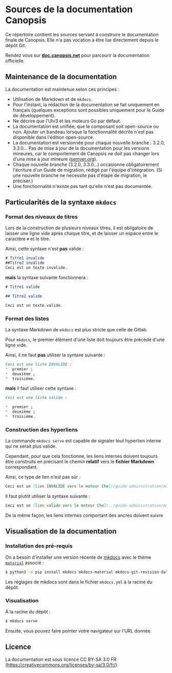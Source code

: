 # Sources de la documentation Canopsis

Ce répertoire contient les sources servant à construire le documentation finale de Canopsis. Elle n'a pas vocation à être lue directement depuis le dépôt Git.

Rendez vous sur [**doc.canopsis.net**](https://doc.canopsis.net) pour parcourir la documentation officielle.

## Maintenance de la documentation

La documentation est maintenue selon ces principes :

*  Utilisation de Markdown et de `mkdocs`.
*  Pour l'instant, la rédaction de la documentation se fait uniquement en français (quelques exceptions sont possibles uniquement pour le Guide de développement).
*  Ne décrire que l'UIv3 et les moteurs Go par défaut.
*  La documentation est unifiée, que le composant soit open-source ou non. Ajouter un bandeau lorsque la fonctionnalité décrite n'est pas disponible dans l'édition open-source.
*  La documentation est versionnée pour chaque nouvelle branche : 3.2.0, 3.3.0… Pas de mise à jour de la documentation pour les versions mineures, car le comportement de Canopsis ne doit pas changer lors d'une mise à jour mineure ([semver.org](https://semver.org)).
*  Chaque nouvelle branche (3.2.0, 3.3.0…) occasionne obligatoirement l'écriture d'un Guide de migration, rédigé par l'équipe d'intégration. (Si une nouvelle branche ne nécessite pas d'étape de migration, le préciser.)
*  Une fonctionnalité n'existe pas tant qu'elle n'est pas documentée.

## Particularités de la syntaxe `mkdocs`

### Format des niveaux de titres

Lors de la construction de plusieurs niveaux titres, il est obligatoire de laisser une ligne vide après chaque titre, et de laisser un espace entre le caractère `#` et le titre.

Ainsi, cette syntaxe n'est **pas** valide :
```md
# Titre1 invalide
##Titre2 invalide
Ceci est un texte invalide.
```

**mais** la syntaxe suivante fonctionnera :
```md
# Titre1 valide

## Titre2 valide

Ceci est un texte valide.
```

### Format des listes

La syntaxe Markdown de `mkdocs` est plus stricte que celle de Gitlab.

Pour `mkdocs`, le premier élément d'une liste doit toujours être précédé d'une ligne vide.

Ainsi, il ne faut **pas** utiliser la syntaxe suivante :
```md
Ceci est une liste INVALIDE :
*  premier ;
*  deuxième ;
*  troisième.
```

**mais** il faut utiliser cette syntaxe :
```md
Ceci est une liste valide :

*  premier ;
*  deuxième ;
*  troisième.
```

### Construction des hyperliens

La commande `mkdocs serve` est capable de signaler tout hyperlien interne qui ne serait plus valide.

Cependant, pour que cela fonctionne, les liens internes doivent toujours être construits en précisant le chemin **relatif** vers le **fichier Markdown** correspondant.

Ainsi, ce type de lien n'est pas sûr :
```md
Ceci est un [lien INVALIDE vers le moteur Che](/guide-administration/moteur/che/)
```

Il faut plutôt utiliser la syntaxe suivante :
```md
Ceci est un [lien valide vers le moteur Che](../guide-administration/moteur/che.md)
```

De la même façon, les liens internes comportant des ancres doivent suivre

## Visualisation de la documentation

### Installation des pré-requis

On a besoin d'installer une version récente de [mkdocs](https://www.mkdocs.org/) avec le thème [`material`](https://squidfunk.github.io/mkdocs-material/) associé :

```sh
$ python3 -m pip install mkdocs mkdocs-material mkdocs-git-revision-date-localized-plugin
```

Les réglages de mkdocs sont dans le fichier `mkdocs.yml` à la racine du dépôt.

### Visualisation

À la racine du dépôt :

```sh
$ mkdocs serve 
```

Ensuite, vous pouvez faire pointer votre navigateur sur l'URL donnée.

## Licence

La documentation est sous licence CC BY-SA 3.0 FR (https://creativecommons.org/licenses/by-sa/3.0/fr/).
